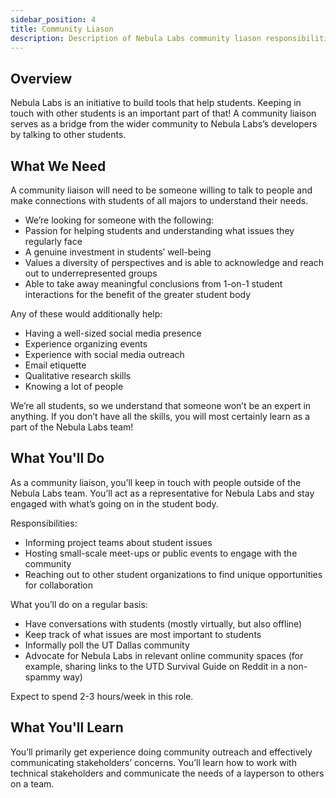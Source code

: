 ```yaml
---
sidebar_position: 4
title: Community Liason
description: Description of Nebula Labs community liason responsibilities
---
```


## Overview

Nebula Labs is an initiative to build tools that help students. Keeping in touch with other students is an important part of that! A community liaison serves as a bridge from the wider community to Nebula Labs’s developers by talking to other students.

## What We Need

A community liaison will need to be someone willing to talk to people and make connections with students of all majors to understand their needs.

- We’re looking for someone with the following:
- Passion for helping students and understanding what issues they regularly face
- A genuine investment in students’ well-being
- Values a diversity of perspectives and is able to acknowledge and reach out to underrepresented groups
- Able to take away meaningful conclusions from 1-on-1 student interactions for the benefit of the greater student body

Any of these would additionally help:

- Having a well-sized social media presence
- Experience organizing events
- Experience with social media outreach
- Email etiquette
- Qualitative research skills
- Knowing a lot of people

We’re all students, so we understand that someone won’t be an expert in anything. If you don’t have all the skills, you will most certainly learn as a part of the Nebula Labs team!

## What You'll Do

As a community liaison, you’ll keep in touch with people outside of the Nebula Labs team. You’ll act as a representative for Nebula Labs and stay engaged with what’s going on in the student body.

Responsibilities:

- Informing project teams about student issues
- Hosting small-scale meet-ups or public events to engage with the community
- Reaching out to other student organizations to find unique opportunities for collaboration

What you’ll do on a regular basis:

- Have conversations with students (mostly virtually, but also offline)
- Keep track of what issues are most important to students
- Informally poll the UT Dallas community
- Advocate for Nebula Labs in relevant online community spaces (for example, sharing links to the UTD Survival Guide on Reddit in a non-spammy way)

Expect to spend 2-3 hours/week in this role.

## What You'll Learn

You’ll primarily get experience doing community outreach and effectively communicating stakeholders’ concerns. You’ll learn how to work with technical stakeholders and communicate the needs of a layperson to others on a team.
